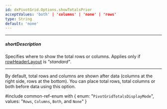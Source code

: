 ```yaml
---
id: dxPivotGrid.Options.showTotalsPrior
acceptValues: 'both' | 'columns' | 'none' | 'rows'
type: String
default: 'none'
---
```

---
##### shortDescription
Specifies where to show the total rows or columns. Applies only if [rowHeaderLayout](/Documentation/ApiReference/UI_Widgets/dxPivotGrid/Configuration/#rowHeaderLayout) is *"standard"*.

---
By default, total rows and columns are shown after data (columns at the right side, rows at the bottom). You can place total rows, total columns or both before data using this option.

#include common-ref-enum with {
    enum: "`PivotGridTotalsDisplayMode`",
    values: "`Rows`, `Columns`, `Both`, and `None`"
}